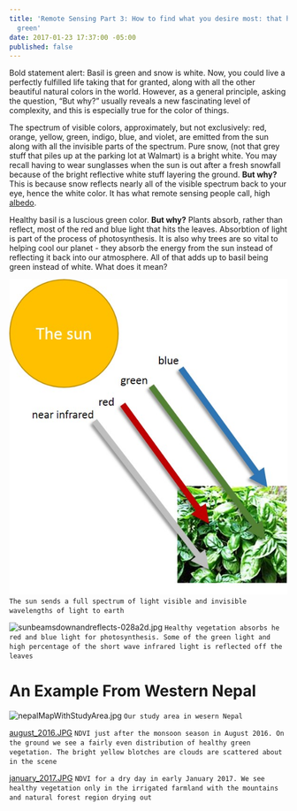 ```yaml
---
title: 'Remote Sensing Part 3: How to find what you desire most: that healthy lush
  green'
date: 2017-01-23 17:37:00 -05:00
published: false
---
```


Bold statement alert: Basil is green and snow is white. Now, you could live a perfectly fulfilled life taking that for granted, along with all the other beautiful natural colors in the world. However, as a general principle, asking the question, “But why?” usually reveals a new fascinating level of complexity, and this is especially true for the color of things.

The spectrum of visible colors, approximately, but not exclusively: red, orange, yellow, green, indigo, blue, and violet, are emitted from the sun along with all the invisible parts of the spectrum. Pure snow, (not that grey stuff that piles up at the parking lot at Walmart) is a bright white. You may recall having to wear sunglasses when the sun is out after a fresh snowfall because of the bright reflective white stuff layering the ground. **But why?** This is because snow reflects nearly all of the visible spectrum back to your eye, hence the white color. It has what remote sensing people call, high [albedo](https://en.wikipedia.org/wiki/Albedo).

Healthy basil is a luscious green color. **But why?** Plants absorb, rather than reflect, most of the red and blue light that hits the leaves. Absorbtion of light is part of the process of photosynthesis. It is also why trees are so vital to helping cool our planet - they absorb the energy from the sun instead of reflecting it back into our atmosphere. All of that adds up to basil being green instead of white. What does it mean?

![sunbeamingdownlight.jpg](/uploads/sunbeamingdownlight.jpg)
```The sun sends a full spectrum of light visible and invisible wavelengths of light to earth```

![sunbeamsdownandreflects-028a2d.jpg](/uploads/sunbeamsdownandreflects-028a2d.jpg)
```Healthy vegetation absorbs he red and blue light for photosynthesis. Some of the green light and high percentage of the short wave infrared light is reflected off the leaves```

# An Example From Western Nepal

![nepalMapWithStudyArea.jpg](/uploads/nepalMapWithStudyArea.jpg)
```Our study area in wesern Nepal```

[august_2016.JPG](/uploads/august_2016.JPG)
```NDVI just after the monsoon season in August 2016. On the ground we see a fairly even distribution of healthy green vegetation. The bright yellow blotches are clouds are scattered about in the scene```

[january_2017.JPG](/uploads/january_2017.JPG)
```NDVI for a dry day in early January 2017. We see healthy vegetation only in the irrigated farmland with the mountains and natural forest region drying out```


